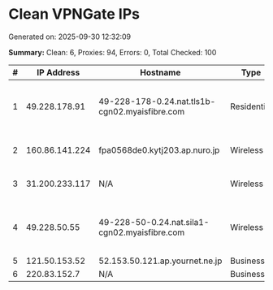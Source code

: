 # Clean VPNGate IPs
Generated on: 2025-09-30 12:32:09

**Summary:** Clean: 6, Proxies: 94, Errors: 0, Total Checked: 100

| # | IP Address | Hostname | Type | Country | Provider |
|---|------------|----------|------|---------|----------|
| 1 | 49.228.178.91 | 49-228-178-0.24.nat.tls1b-cgn02.myaisfibre.com | Residential | TH | ADVANCED WIRELESS NETWORK COMPANY LIMITED |
| 2 | 160.86.141.224 | fpa0568de0.kytj203.ap.nuro.jp | Wireless | JP | Sony Network Communications Inc. |
| 3 | 31.200.233.117 | N/A | Wireless | RU | Natalia Sergeevna Filicheva |
| 4 | 49.228.50.55 | 49-228-50-0.24.nat.sila1-cgn02.myaisfibre.com | Wireless | TH | ADVANCED WIRELESS NETWORK COMPANY LIMITED |
| 5 | 121.50.153.52 | 52.153.50.121.ap.yournet.ne.jp | Business | JP | FreeBit Co.,Ltd. |
| 6 | 220.83.152.7 | N/A | Business | KR | Korea Telecom |
